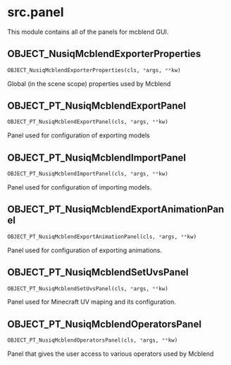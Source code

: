 
# src.panel

This module contains all of the panels for mcblend GUI.


## OBJECT_NusiqMcblendExporterProperties
```python
OBJECT_NusiqMcblendExporterProperties(cls, *args, **kw)
```
Global (in the scene scope) properties used by Mcblend

## OBJECT_PT_NusiqMcblendExportPanel
```python
OBJECT_PT_NusiqMcblendExportPanel(cls, *args, **kw)
```
Panel used for configuration of exporting models

## OBJECT_PT_NusiqMcblendImportPanel
```python
OBJECT_PT_NusiqMcblendImportPanel(cls, *args, **kw)
```
Panel used for configuration of importing models.

## OBJECT_PT_NusiqMcblendExportAnimationPanel
```python
OBJECT_PT_NusiqMcblendExportAnimationPanel(cls, *args, **kw)
```
Panel used for configuration of exporting animations.

## OBJECT_PT_NusiqMcblendSetUvsPanel
```python
OBJECT_PT_NusiqMcblendSetUvsPanel(cls, *args, **kw)
```
Panel  used for Minecraft UV maping and its configuration.

## OBJECT_PT_NusiqMcblendOperatorsPanel
```python
OBJECT_PT_NusiqMcblendOperatorsPanel(cls, *args, **kw)
```
Panel that gives the user access to various operators used by Mcblend
